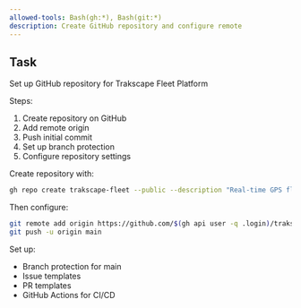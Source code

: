 ```yaml
---
allowed-tools: Bash(gh:*), Bash(git:*)
description: Create GitHub repository and configure remote
---
```


## Task

Set up GitHub repository for Trakscape Fleet Platform

Steps:
1. Create repository on GitHub
2. Add remote origin
3. Push initial commit
4. Set up branch protection
5. Configure repository settings

Create repository with:
```bash
gh repo create trakscape-fleet --public --description "Real-time GPS fleet tracking system for Raspberry Pi" --clone=false
```

Then configure:
```bash
git remote add origin https://github.com/$(gh api user -q .login)/trakscape-fleet.git
git push -u origin main
```

Set up:
- Branch protection for main
- Issue templates
- PR templates
- GitHub Actions for CI/CD